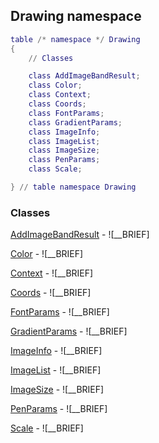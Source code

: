 ## Drawing namespace
```lua
table /* namespace */ Drawing
{
    // Classes

    class AddImageBandResult;
    class Color;
    class Context;
    class Coords;
    class FontParams;
    class GradientParams;
    class ImageInfo;
    class ImageList;
    class ImageSize;
    class PenParams;
    class Scale;

} // table namespace Drawing
```


### Classes


[AddImageBandResult](Drawing/AddImageBandResult.md) - ![__BRIEF]

[Color](Drawing/Color.md) - ![__BRIEF]

[Context](Drawing/Context.md) - ![__BRIEF]

[Coords](Drawing/Coords.md) - ![__BRIEF]

[FontParams](Drawing/FontParams.md) - ![__BRIEF]

[GradientParams](Drawing/GradientParams.md) - ![__BRIEF]

[ImageInfo](Drawing/ImageInfo.md) - ![__BRIEF]

[ImageList](Drawing/ImageList.md) - ![__BRIEF]

[ImageSize](Drawing/ImageSize.md) - ![__BRIEF]

[PenParams](Drawing/PenParams.md) - ![__BRIEF]

[Scale](Drawing/Scale.md) - ![__BRIEF]
